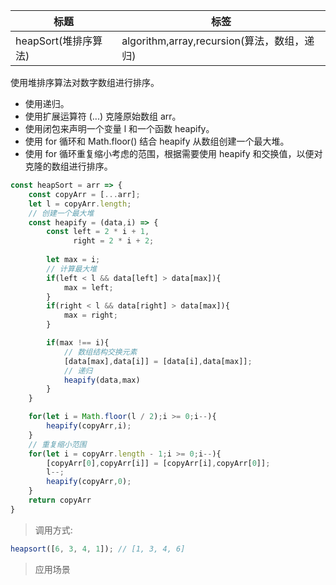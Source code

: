 |  标题   | 标签  |
|  ----  | ----  |
| heapSort(堆排序算法) | algorithm,array,recursion(算法，数组，递归) |

使用堆排序算法对数字数组进行排序。

* 使用递归。
* 使用扩展运算符 (...) 克隆原始数组 arr。
* 使用闭包来声明一个变量 l 和一个函数 heapify。
* 使用 for 循环和 Math.floor() 结合 heapify 从数组创建一个最大堆。
* 使用 for 循环重复缩小考虑的范围，根据需要使用 heapify 和交换值，以便对克隆的数组进行排序。

```js
const heapSort = arr => {
    const copyArr = [...arr];
    let l = copyArr.length;
    // 创建一个最大堆
    const heapify = (data,i) => {
        const left = 2 * i + 1,
              right = 2 * i + 2;
        
        let max = i;
        // 计算最大堆
        if(left < l && data[left] > data[max]){
            max = left;
        }
        if(right < l && data[right] > data[max]){
            max = right;
        }

        if(max !== i){
            // 数组结构交换元素
            [data[max],data[i]] = [data[i],data[max]];
            // 递归
            heapify(data,max)
        }
    }

    for(let i = Math.floor(l / 2);i >= 0;i--){
        heapify(copyArr,i);
    }
    // 重复缩小范围
    for(let i = copyArr.length - 1;i >= 0;i--){
        [copyArr[0],copyArr[i]] = [copyArr[i],copyArr[0]];
        l--;
        heapify(copyArr,0);
    }
    return copyArr
}
```

> 调用方式:

```js
heapsort([6, 3, 4, 1]); // [1, 3, 4, 6]
```

> 应用场景
















